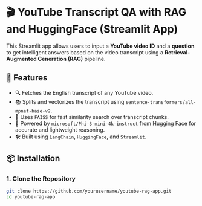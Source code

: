 # 🎬 YouTube Transcript QA with RAG and HuggingFace (Streamlit App)

This Streamlit app allows users to input a **YouTube video ID** and a **question** to get intelligent answers based on the video transcript using a **Retrieval-Augmented Generation (RAG)** pipeline.

## 🚀 Features

- 🔍 Fetches the English transcript of any YouTube video.
- 📚 Splits and vectorizes the transcript using `sentence-transformers/all-mpnet-base-v2`.
- 🧠 Uses `FAISS` for fast similarity search over transcript chunks.
- 💬 Powered by `microsoft/Phi-3-mini-4k-instruct` from Hugging Face for accurate and lightweight reasoning.
- 🛠️ Built using `LangChain`, `HuggingFace`, and `Streamlit`.

## 📦 Installation

### 1. Clone the Repository

```bash
git clone https://github.com/yourusername/youtube-rag-app.git
cd youtube-rag-app
